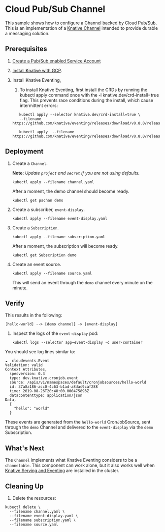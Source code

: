 # Cloud Pub/Sub Channel

This sample shows how to configure a Channel backed by Cloud Pub/Sub. This is an
implementation of a
[Knative Channel](https://github.com/knative/eventing/blob/master/docs/spec/channel.md)
intended to provide durable a messaging solution.

## Prerequisites

1. [Create a Pub/Sub enabled Service Account](../pubsub)

1. [Install Knative with GCP](../install).

1. Install Knative Eventing,

   1. To install Knative Eventing, first install the CRDs by running the kubectl
      apply command once with the -l knative.dev/crd-install=true flag. This
      prevents race conditions during the install, which cause intermittent
      errors:

   ```shell
      kubectl apply --selector knative.dev/crd-install=true \
      --filename https://github.com/knative/eventing/releases/download/v0.8.0/release.yaml
   ```

   ```shell
      kubectl apply  --filename https://github.com/knative/eventing/releases/download/v0.8.0/release.yaml
   ```

## Deployment

1. Create a `Channel`.

   **Note**: _Update `project` and `secret` if you are not using defaults._

   ```shell
   kubectl apply --filename channel.yaml
   ```

   After a moment, the demo channel should become ready.

   ```shell
   kubectl get pschan demo
   ```

1. Create a subscriber, `event-display`.

   ```shell
   kubectl apply --filename event-display.yaml
   ```

1. Create a `Subscription`.

   ```shell
   kubectl apply --filename subscription.yaml
   ```

   After a moment, the subscription will become ready.

   ```shell
   kubectl get Subscription demo
   ```

1. Create an event source.

   ```shell
   kubectl apply --filename source.yaml
   ```

   This will send an event through the `demo` channel every minute on the
   minute.

## Verify

This results in the following:

```
[hello-world] --> [demo channel] -> [event-display]
```

1. Inspect the logs of the `event-display` pod:

   ```shell
   kubectl logs --selector app=event-display -c user-container
   ```

You should see log lines similar to:

```shell
☁️  cloudevents.Event
Validation: valid
Context Attributes,
  specversion: 0.3
  type: dev.knative.cronjob.event
  source: /apis/v1/namespaces/default/cronjobsources/hello-world
  id: 37a8a186-acc0-4c63-b1ad-a8dac9caf288
  time: 2019-08-26T20:48:00.000475893Z
  datacontenttype: application/json
Data,
  {
    "hello": "world"
  }
```

These events are generated from the `hello-world` CronJobSource, sent through
the `demo` Channel and delivered to the `event-display` via the `demo`
Subscription.

## What's Next

The `Channel` implements what Knative Eventing considers to be a `channelable`.
This component can work alone, but it also works well when
[Knative Serving and Eventing](https://github.com/knative/docs) are installed in
the cluster.

## Cleaning Up

1. Delete the resources:

```shell
kubectl delete \
  --filename channel.yaml \
  --filename event-display.yaml \
  --filename subscription.yaml \
  --filename source.yaml
```
